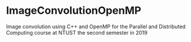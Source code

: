 # ImageConvolutionOpenMP
Image convolution using C++ and OpenMP for the Parallel and Distributed Computing course at NTUST the second semester in 2019
